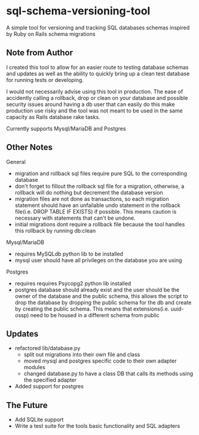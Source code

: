 # sql-schema-versioning-tool
A simple tool for versioning and tracking SQL databases schemas inspired by Ruby on Rails schema migrations

## Note from Author
I created this tool to allow for an easier route to testing database schemas and updates as well as the ability to quickly bring up a clean test database for running tests or developing.

I would not necessarily advise using this tool in production. The ease of accidently calling a rollback, drop or clean on your database and possible security issues around having a db user that can easily do this make production use risky and the tool was not meant to be used in the same capacity as Rails database rake tasks.

Currently supports Mysql/MariaDB and Postgres

## Other Notes
General
* migration and rollback sql files require pure SQL to the corresponding database
* don't forget to fillout the rollback sql file for a migration, otherwise, a rollback will do nothing but decrement the database version
* migration files are not done as transactions, so each migration statement should have an unfailable undo statement in the rollback file(i.e. DROP TABLE IF EXISTS) if possible. This means caution is necessary with statements that can't be undone.
* initial migrations dont require a rollback file because the tool handles this rollback by running db:clean

Mysql/MariaDB
* requires MySQLdb python lib to be installed
* mysql user should have all privileges on the database you are using

Postgres
* requires requires Psycopg2 python lib installed
* postgres database should already exist and the user should be the owner of the database and the public schema, this allows the script to drop the database by dropping the public schema for the db and create by creating the public schema.  This means that extensions(i.e. uuid-ossp) need to be housed in a different schema from public


## Updates
* refactored lib/database.py
	* split out migrations into their own file and class
	* moved mysql and postgres specific code to their own adapter modules
	* changed database.py to have a class DB that calls its methods using the specified adapter
* Added support for postgres

## The Future
* Add SQLite support
* Write a test suite for the tools basic functionality and SQL adapters
